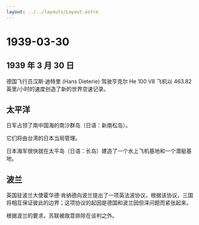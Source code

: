 ```yaml
---
layout: ../../layouts/Layout.astro
---
```


# 1939-03-30

## 1939 年 3 月 30 日

德国飞行员汉斯·迪特里 (Hans Dieterie) 驾驶亨克尔 He 100 V8 飞机以 463.82
英里/小时的速度创造了新的世界空速记录。

## 太平洋

日军占领了南中国海的南沙群岛（日语：新南松岛）。

它们将由台湾的日本当局管理。

日本海军很快就在太平岛（日语：长岛）建造了一个水上飞机基地和一个潜艇基地。

## 波兰

英国驻波兰大使霍华德·肯纳德向波兰提出了一项英法波协议，根据该协议，三国将相互保证彼此的边界；这项协议的起因是德国和波兰因但泽问题而紧张起来。

根据波兰的要求，苏联被故意排除在谈判之外。